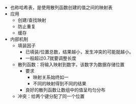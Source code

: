 
- 也称哈希表，是使用散列函数创建的值之间的映射表
- 应用
	- 创建/查找映射
	- 防止重复
	- 缓存
- 内部机制
	- 填装因子
		- 已填装/位置总数，结果越小，发生冲突的可能就越小。
		- 一般超过0.7就要调整长度
	- 散列函数：将输入映射到数字，该数字为数据存储位置
		- 要求
			- 映射关系始终如一
			- 不同的映射得到不同的结果
		- 良好的散列函数让数组中的值呈均匀分布
	- 冲突：给两个键分配了同一个位置

